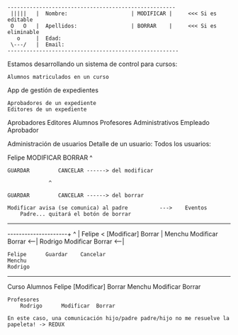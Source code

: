 
    -----------------------------------------------------
     |||||   |  Nombre:                    | MODIFICAR |     <<< Si es editable
     O   O   |  Apellidos:                 | BORRAR    |     <<< Si es eliminable
       o     |  Edad:
     \---/   |  Email:
    ------------------------------------------------------

Estamos desarrollando un sistema de control para cursos:

    Alumnos matriculados en un curso

App de gestión de expedientes

    Aprobadores de un expediente
    Editores de un expediente

<expediente id=17>
    Aprobadores <listado-usuarios>
                        <usuario>
    Editores  <listado-usuarios>
                        <usuario>
<curso id=17>
    Alumnos <listado-usuarios>
                        <usuario>
    Profesores  <listado-usuarios>
                        <usuario>
    Administrativos  <listado-usuarios>
                        <usuario>

<solicitud-vacaciones>
    Empleado <usuario>
    Aprobador <usuario>

Administración de usuarios
    Detalle de un usuario: <usuario>
Todos los usuarios:
    <listado-usuarios>
        <usuario>


Felipe    MODIFICAR   BORRAR
     ^

    GUARDAR         CANCELAR ------> del modificar

                 ^

    GUARDAR         CANCELAR ------> del borrar

    Modificar avisa (se comunica) al padre          --->    Eventos
        Padre... quitará el botón de borrar

---

<listado-usuarios>---------------------+
       ^                               |
    Felipe  <   [Modificar] Borrar     |
    Menchu       Modificar  Borrar  <--|
    Rodrigo      Modificar  Borrar  <--|

    Felipe      Guardar    Cancelar
    Menchu
    Rodrigo

---

Curso
    Alumnos
        Felipe      [Modificar] Borrar
        Menchu       Modificar  Borrar

    Profesores
        Rodrigo      Modificar  Borrar

    En este caso, una comunicación hijo/padre padre/hijo no me resuelve la papeleta! -> REDUX